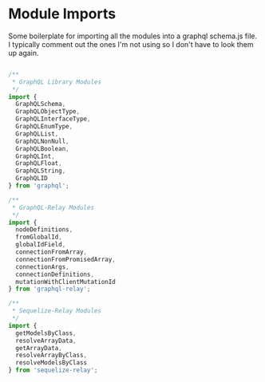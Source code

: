 # Module Imports

Some boilerplate for importing all the modules into a graphql schema.js file.  I typically comment out the ones I'm not using so I don't have to look them up again.

```javascript

/**
 * GraphQL Library Modules
 */
import {
  GraphQLSchema,
  GraphQLObjectType,
  GraphQLInterfaceType,
  GraphQLEnumType,
  GraphQLList,
  GraphQLNonNull,
  GraphQLBoolean,
  GraphQLInt,
  GraphQLFloat,
  GraphQLString,
  GraphQLID
} from 'graphql';

/**
 * GraphQL-Relay Modules
 */
import {
  nodeDefinitions,
  fromGlobalId,
  globalIdField,
  connectionFromArray,
  connectionFromPromisedArray,
  connectionArgs,
  connectionDefinitions,
  mutationWithClientMutationId
} from 'graphql-relay';

/**
 * Sequelize-Relay Modules
 */
import {
  getModelsByClass,
  resolveArrayData,
  getArrayData,
  resolveArrayByClass,
  resolveModelsByClass
} from 'sequelize-relay';

```